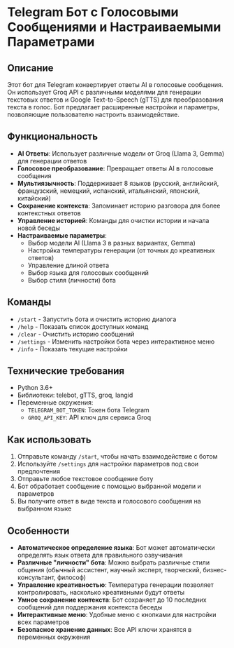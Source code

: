 # Telegram Бот с Голосовыми Сообщениями и Настраиваемыми Параметрами

## Описание

Этот бот для Telegram конвертирует ответы AI в голосовые сообщения. Он использует Groq API с различными моделями для генерации текстовых ответов и Google Text-to-Speech (gTTS) для преобразования текста в голос. Бот предлагает расширенные настройки и параметры, позволяющие пользователю настроить взаимодействие.

## Функциональность

- **AI Ответы**: Использует различные модели от Groq (Llama 3, Gemma) для генерации ответов
- **Голосовое преобразование**: Превращает ответы AI в голосовые сообщения
- **Мультиязычность**: Поддерживает 8 языков (русский, английский, французский, немецкий, испанский, итальянский, японский, китайский)
- **Сохранение контекста**: Запоминает историю разговора для более контекстных ответов
- **Управление историей**: Команды для очистки истории и начала новой беседы
- **Настраиваемые параметры**:
  - Выбор модели AI (Llama 3 в разных вариантах, Gemma)
  - Настройка температуры генерации (от точных до креативных ответов)
  - Управление длиной ответа
  - Выбор языка для голосовых сообщений
  - Выбор стиля (личности) бота

## Команды

- `/start` - Запустить бота и очистить историю диалога
- `/help` - Показать список доступных команд
- `/clear` - Очистить историю сообщений
- `/settings` - Изменить настройки бота через интерактивное меню
- `/info` - Показать текущие настройки

## Технические требования

- Python 3.6+
- Библиотеки: telebot, gTTS, groq, langid
- Переменные окружения:
  - `TELEGRAM_BOT_TOKEN`: Токен бота Telegram
  - `GROQ_API_KEY`: API ключ для сервиса Groq

## Как использовать

1. Отправьте команду `/start`, чтобы начать взаимодействие с ботом
2. Используйте `/settings` для настройки параметров под свои предпочтения
3. Отправьте любое текстовое сообщение боту
4. Бот обработает сообщение с помощью выбранной модели и параметров
5. Вы получите ответ в виде текста и голосового сообщения на выбранном языке

## Особенности

- **Автоматическое определение языка**: Бот может автоматически определять язык ответа для правильного озвучивания
- **Различные "личности" бота**: Можно выбрать различные стили общения (обычный ассистент, научный эксперт, творческий, бизнес-консультант, философ)
- **Управление креативностью**: Температура генерации позволяет контролировать, насколько креативными будут ответы
- **Умное сохранение контекста**: Бот сохраняет до 10 последних сообщений для поддержания контекста беседы
- **Интерактивные меню**: Удобные меню с кнопками для настройки всех параметров
- **Безопасное хранение данных**: Все API ключи хранятся в переменных окружения
